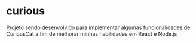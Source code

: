 # curious
Projeto sendo desenvolvido para implementar algumas funcionalidades de CuriousCat a fim de melhorar minhas habilidades em React e Node.js
